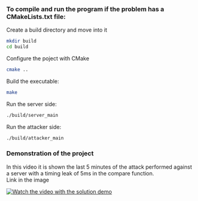 ### To compile and run the program if the problem has a CMakeLists.txt file:

Create a build directory and move into it

```bash
mkdir build
cd build
```

Configure the poject with CMake

```bash
cmake ..
```

Build the executable:

```bash
make
```

Run the server side:

```bash
./build/server_main
```

Run the attacker side:

```bash
./build/attacker_main
```

### Demonstration of the project

In this video it is shown the last 5 minutes of the attack performed against  
a server with a timing leak of 5ms in the compare function.  
Link in the image

[![Watch the video with the solution demo](http://img.youtube.com/vi/6iz8u3MrVDQ/0.jpg)](https://www.youtube.com/watch?v=6iz8u3MrVDQ)